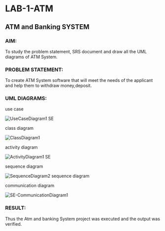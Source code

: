 # LAB-1-ATM
## ATM and Banking SYSTEM
### AIM: 
To study the problem statement, SRS document and draw all the UML diagrams of ATM
System.
### PROBLEM STATEMENT:
To create ATM System software that will meet the needs of the applicant and help them
to withdraw money,deposit.
### UML DIAGRAMS:

use case

![UseCaseDiagram1 SE](https://github.com/maha712/LAB-1-ATM/assets/121156360/7cdcb3c0-ba96-4fd8-a9f8-6306b4d1c885)

class diagram

![ClassDiagram1](https://github.com/maha712/LAB-1-ATM/assets/121156360/fd5afcfe-54bc-42d9-b432-c137c7a32346)

activity diagram

![ActivityDiagram1 SE](https://github.com/maha712/LAB-1-ATM/assets/121156360/d7be5a63-b79d-4502-bbfb-cedf252ee869)

sequence diagram

![SequenceDiagram2 sequence diagram](https://github.com/maha712/LAB-1-ATM/assets/121156360/22602017-daf2-4fec-9d28-253281b3a225)

communication diagram

![SE-CommunicationDiagram1](https://github.com/maha712/LAB-1-ATM/assets/121156360/fdf3fa84-b1a5-4c06-8055-155e9b61525b)


### RESULT: 
Thus the Atm and banking System project was executed and the output was verified.
